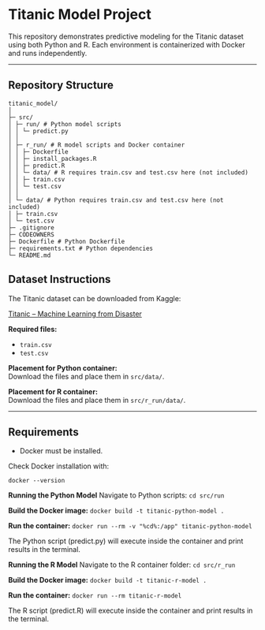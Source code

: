 # Titanic Model Project

This repository demonstrates predictive modeling for the Titanic dataset using both Python and R. Each environment is containerized with Docker and runs independently.

---

## Repository Structure

```
titanic_model/
│
├─ src/
│ ├─ run/ # Python model scripts
│ │ └─ predict.py
│ │
│ ├─ r_run/ # R model scripts and Docker container
│ │ ├─ Dockerfile
│ │ ├─ install_packages.R
│ │ ├─ predict.R
│ │ └─ data/ # R requires train.csv and test.csv here (not included)
│ │ ├─ train.csv
│ │ └─ test.csv
│ │
│ └─ data/ # Python requires train.csv and test.csv here (not included)
│ ├─ train.csv
│ └─ test.csv
├─ .gitignore
├─ CODEOWNERS
├─ Dockerfile # Python Dockerfile
├─ requirements.txt # Python dependencies
└─ README.md
```

## Dataset Instructions

The Titanic dataset can be downloaded from Kaggle:

[Titanic – Machine Learning from Disaster](https://www.kaggle.com/competitions/titanic/data)

**Required files:**
- `train.csv`
- `test.csv`

**Placement for Python container:**  
Download the files and place them in `src/data/`.

**Placement for R container:**  
Download the files and place them in `src/r_run/data/`.

---

## Requirements

- Docker must be installed.

Check Docker installation with:

```docker --version```


**Running the Python Model**
Navigate to Python scripts:
```cd src/run```

**Build the Docker image:**
```docker build -t titanic-python-model .```

**Run the container:**
```docker run --rm -v "%cd%:/app" titanic-python-model```

The Python script (predict.py) will execute inside the container and print results in the terminal.

**Running the R Model**
Navigate to the R container folder:
```cd src/r_run```

**Build the Docker image:**
```docker build -t titanic-r-model .```

**Run the container:**
```docker run --rm titanic-r-model```

The R script (predict.R) will execute inside the container and print results in the terminal.